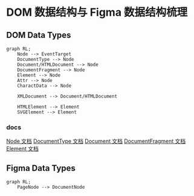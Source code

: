 # DOM 数据结构与 Figma 数据结构梳理

## DOM Data Types

```mermaid
graph RL;
    Node --> EventTarget
    DocumentType --> Node
    Document/HTMLDocument --> Node
    DocumentFragment --> Node
    Element --> Node
    Attr --> Node
    CharactData --> Node

    XMLDocument --> Document/HTMLDocument
    
    HTMLElement --> Element
    SVGElement --> Element

```
### docs

[Node 文档](https://developer.mozilla.org/en-US/docs/Web/API/Node)
[DocumentType 文档](https://developer.mozilla.org/en-US/docs/Web/API/DocumentType)
[Document 文档](https://developer.mozilla.org/en-US/docs/Web/API/Document)
[DocumentFragment 文档](https://developer.mozilla.org/en-US/docs/Web/API/DocumentFragment)
[Element 文档](https://developer.mozilla.org/en-US/docs/Web/API/Element)

## Figma Data Types

```mermaid   
graph RL;
    PageNode --> DocumentNode
```
